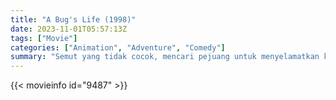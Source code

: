 ```yaml
---
title: "A Bug's Life (1998)"
date: 2023-11-01T05:57:13Z
tags: ["Movie"]
categories: ["Animation", "Adventure", "Comedy"]
summary: "Semut yang tidak cocok, mencari pejuang untuk menyelamatkan koloninya dari belalang yang rakus, ia merekrut sekelompok serangga yang ternyata adalah rombongan sirkus yang tidak kompeten."
---
```


<mux-player stream-type="on-demand"
src="https://kp3d-my.sharepoint.com/personal/ryoo_kp3d_onmicrosoft_com/_layouts/15/download.aspx?share=EZ49sBnfxdhFpJj1uBqRORIBz8UaAVR5vvU-xDEoIBcaYQ" prefer-playback="mse" controls>

</mux-player>


{{< movieinfo id="9487" >}}

<script src="https://cdn.jsdelivr.net/npm/@mux/mux-player"></script>

 <script type="application/ld+json ">
{
"@context": "https://schema.org/",
"@type": "VideoObject",
"name": "A Bug's Life",
"contentUrl": "https://stream.mux.com/V4xhFltbRYmVh2An8nck1UjhBSWlOx6X5M0101IXVZzas.m3u8",
"thumbnailUrl": "https://www.themoviedb.org/t/p/original/u8dBmYvzXTQ1wGhmSC3Bhz778gh.jpg?width=314&fit_mode=preserve&time=25",
"uploadDate": "2023-11-01T05:57:13Z",
}

</script>
